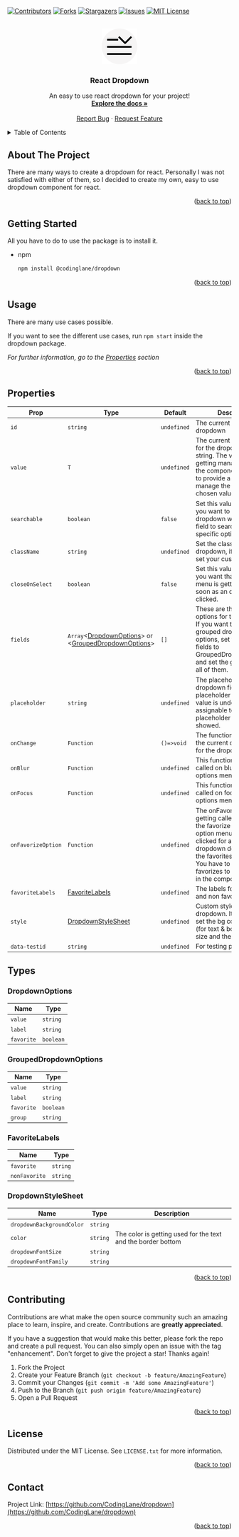 <!-- Improved compatibility of back to top link: See: https://github.com/CodingLane/dropdown/pull/73 -->

<a name="readme-top"></a>

<!-- PROJECT SHIELDS -->
<!--
*** I'm using markdown "reference style" links for readability.
*** Reference links are enclosed in brackets [ ] instead of parentheses ( ).
*** See the bottom of this document for the declaration of the reference variables
*** for contributors-url, forks-url, etc. This is an optional, concise syntax you may use.
*** https://www.markdownguide.org/basic-syntax/#reference-style-links
-->

[![Contributors][contributors-shield]][contributors-url]
[![Forks][forks-shield]][forks-url]
[![Stargazers][stars-shield]][stars-url]
[![Issues][issues-shield]][issues-url]
[![MIT License][license-shield]][license-url]

<!-- PROJECT LOGO -->
<br />
<div align="center">
  <a href="https://github.com/CodingLane/dropdown">
    <img src="public/icon.png" alt="Logo" width="80" height="80">
  </a>

  <h3 align="center">React Dropdown</h3>

  <p align="center">
    An easy to use react dropdown for your project!
    <br />
    <a href="https://github.com/CodingLane/dropdown#readme"><strong>Explore the docs »</strong></a>
    <br />
    <br />
    <a href="https://github.com/CodingLane/dropdown/issues">Report Bug</a>
    ·
    <a href="https://github.com/CodingLane/dropdown/issues">Request Feature</a>
  </p>
</div>

<!-- TABLE OF CONTENTS -->
<details>
  <summary>Table of Contents</summary>
  <ol>
    <li>
      <a href="#about-the-project">About The Project</a>
    </li>
    <li>
      <a href="#getting-started">Getting Started</a>
    </li>
    <li><a href="#usage">Usage</a></li>
    <li><a href="#properties">Properties</a></li>
    <li><a href="#roadmap">Roadmap</a></li>
    <li><a href="#contributing">Contributing</a></li>
    <li><a href="#license">License</a></li>
    <li><a href="#contact">Contact</a></li>
    <li><a href="#acknowledgments">Acknowledgments</a></li>
  </ol>
</details>

<!-- ABOUT THE PROJECT -->

## About The Project

There are many ways to create a dropdown for react. Personally I was not satisfied with either of them,
so I decided to create my own, easy to use dropdown component for react.

<p align="right">(<a href="#readme-top">back to top</a>)</p>

<!-- GETTING STARTED -->

## Getting Started

All you have to do to use the package is to install it.

-   npm
    ```sh
    npm install @codinglane/dropdown
    ```

<p align="right">(<a href="#readme-top">back to top</a>)</p>

<!-- USAGE EXAMPLES -->

## Usage

There are many use cases possible.

If you want to see the different use cases, run `npm start` inside the dropdown package.

_For further information, go to the [Properties](#properties) section_

<p align="right">(<a href="#readme-top">back to top</a>)</p>

<!-- ROADMAP -->

## Properties

| Prop               | Type                                                                                                | Default     | Description                                                                                                                                                                                                                                      |
| ------------------ | --------------------------------------------------------------------------------------------------- | ----------- | ------------------------------------------------------------------------------------------------------------------------------------------------------------------------------------------------------------------------------------------------ |
| `id`               | `string`                                                                                            | `undefined` | The current id of the dropdown                                                                                                                                                                                                                   |
| `value`            | `T`                                                                                                 | `undefined` | The current chosen value for the dropdown, typeof string. The value is not getting managed inside the component. You have to provide a function to manage the current chosen value.                                                              |
| `searchable`       | `boolean`                                                                                           | `false`     | Set this value to true, if you want to have a dropdown with an input field to search for an specific option.                                                                                                                                     |
| `className`        | `string`                                                                                            | `undefined` | Set the classname of the dropdown, if you want to set your custom style.                                                                                                                                                                         |
| `closeOnSelect`    | `boolean`                                                                                           | `false`     | Set this value to true, if you want that the options menu is getting closed as soon as an option is clicked.                                                                                                                                     |
| `fields`           | `Array`<[DropdownOptions](#DropdownOptions)> or <[GroupedDropdownOptions](#GroupedDropdownOptions)> | `[]`        | These are the possible options for the dropdown. If you want to have grouped dropdown options, set the type of the fields to GroupedDropdownOptions and set the group tag for all of them.                                                       |
| `placeholder`      | `string`                                                                                            | `undefined` | The placeholder for the dropdown field. When the placeholder is set and the value is undefined or not assignable to any field, the placeholder is getting showed.                                                                                |
| `onChange`         | `Function`                                                                                          | `()=>void`  | The function to manage the current chosen value for the dropdown.                                                                                                                                                                                |
| `onBlur`           | `Function`                                                                                          | `undefined` | This function is getting called on blur of the options menu.                                                                                                                                                                                     |
| `onFocus`          | `Function`                                                                                          | `undefined` | This function is getting called on focus of the options menu.                                                                                                                                                                                    |
| `onFavorizeOption` | `Function`                                                                                          | `undefined` | The onFavorizeOption is getting called as soon as the favorize icon in the option menu is getting clicked for an option. This dropdown do not manage the favorites on its own. You have to manage the favorizes to see changes in the component. |
| `favoriteLabels`   | [FavoriteLabels](#FavoriteLabels)                                                                   | `undefined` | The labels for the favorite and non favorite group.                                                                                                                                                                                              |
| `style`            | [DropdownStyleSheet](#DropdownStyleSheet)                                                           | `undefined` | Custom stylesheet for the dropdown. It is possible to set the bg color, the color (for text & border), the font size and the font family.                                                                                                        |
| `data-testid`      | `string`                                                                                            | `undefined` | For testing purpose.                                                                                                                                                                                                                             |

## Types

### DropdownOptions

| Name       | Type      |
| ---------- | --------- |
| `value`    | `string`  |
| `label`    | `string`  |
| `favorite` | `boolean` |

### GroupedDropdownOptions

| Name       | Type      |
| ---------- | --------- |
| `value`    | `string`  |
| `label`    | `string`  |
| `favorite` | `boolean` |
| `group`    | `string`  |

### FavoriteLabels

| Name          | Type     |
| ------------- | -------- |
| `favorite`    | `string` |
| `nonFavorite` | `string` |

### DropdownStyleSheet

| Name                      | Type     | Description                                                  |
| ------------------------- | -------- | ------------------------------------------------------------ |
| `dropdownBackgroundColor` | `string` |                                                              |
| `color`                   | `string` | The color is getting used for the text and the border bottom |
| `dropdownFontSize`        | `string` |                                                              |
| `dropdownFontFamily`      | `string` |                                                              |

<p align="right">(<a href="#readme-top">back to top</a>)</p>

<!-- CONTRIBUTING -->

## Contributing

Contributions are what make the open source community such an amazing place to learn, inspire, and create. Contributions are **greatly appreciated**.

If you have a suggestion that would make this better, please fork the repo and create a pull request. You can also simply open an issue with the tag "enhancement".
Don't forget to give the project a star! Thanks again!

1. Fork the Project
2. Create your Feature Branch (`git checkout -b feature/AmazingFeature`)
3. Commit your Changes (`git commit -m 'Add some AmazingFeature'`)
4. Push to the Branch (`git push origin feature/AmazingFeature`)
5. Open a Pull Request

<p align="right">(<a href="#readme-top">back to top</a>)</p>

<!-- LICENSE -->

## License

Distributed under the MIT License. See `LICENSE.txt` for more information.

<p align="right">(<a href="#readme-top">back to top</a>)</p>

<!-- CONTACT -->

## Contact

Project Link: [https://github.com/CodingLane/dropdown](https://github.com/CodingLane/dropdown)

<p align="right">(<a href="#readme-top">back to top</a>)</p>

<!-- MARKDOWN LINKS & IMAGES -->
<!-- https://www.markdownguide.org/basic-syntax/#reference-style-links -->

[contributors-shield]: https://img.shields.io/github/contributors/CodingLane/dropdown.svg?style=for-the-badge
[contributors-url]: https://github.com/CodingLane/dropdown/graphs/contributors
[forks-shield]: https://img.shields.io/github/forks/CodingLane/dropdown.svg?style=for-the-badge
[forks-url]: https://github.com/CodingLane/dropdown/network/members
[stars-shield]: https://img.shields.io/github/stars/CodingLane/dropdown.svg?style=for-the-badge
[stars-url]: https://github.com/CodingLane/dropdown/stargazers
[issues-shield]: https://img.shields.io/github/issues/CodingLane/dropdown.svg?style=for-the-badge
[issues-url]: https://github.com/CodingLane/dropdown/issues
[license-shield]: https://img.shields.io/github/license/CodingLane/dropdown.svg?style=for-the-badge
[license-url]: https://github.com/CodingLane/dropdown/blob/master/LICENSE.txt

